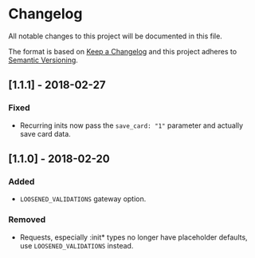 # Changelog
All notable changes to this project will be documented in this file.

The format is based on [Keep a Changelog](http://keepachangelog.com/en/1.0.0/)
and this project adheres to [Semantic Versioning](http://semver.org/spec/v2.0.0.html).

## [1.1.1] - 2018-02-27
### Fixed
- Recurring inits now pass the `save_card: "1"` parameter and actually save card data. 

## [1.1.0] - 2018-02-20
### Added
- `LOOSENED_VALIDATIONS` gateway option.  

### Removed
- Requests, especially :init* types no longer have placeholder defaults, use `LOOSENED_VALIDATIONS` instead.  

